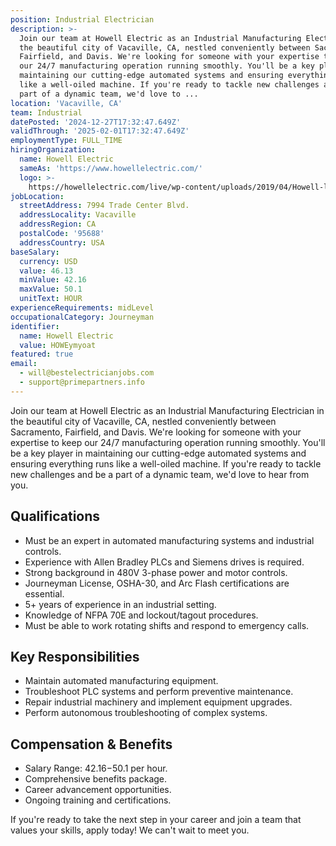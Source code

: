```yaml
---
position: Industrial Electrician
description: >-
  Join our team at Howell Electric as an Industrial Manufacturing Electrician in
  the beautiful city of Vacaville, CA, nestled conveniently between Sacramento,
  Fairfield, and Davis. We're looking for someone with your expertise to keep
  our 24/7 manufacturing operation running smoothly. You'll be a key player in
  maintaining our cutting-edge automated systems and ensuring everything runs
  like a well-oiled machine. If you're ready to tackle new challenges and be a
  part of a dynamic team, we'd love to ...
location: 'Vacaville, CA'
team: Industrial
datePosted: '2024-12-27T17:32:47.649Z'
validThrough: '2025-02-01T17:32:47.649Z'
employmentType: FULL_TIME
hiringOrganization:
  name: Howell Electric
  sameAs: 'https://www.howellelectric.com/'
  logo: >-
    https://howellelectric.com/live/wp-content/uploads/2019/04/Howell-logo-img.png
jobLocation:
  streetAddress: 7994 Trade Center Blvd.
  addressLocality: Vacaville
  addressRegion: CA
  postalCode: '95688'
  addressCountry: USA
baseSalary:
  currency: USD
  value: 46.13
  minValue: 42.16
  maxValue: 50.1
  unitText: HOUR
experienceRequirements: midLevel
occupationalCategory: Journeyman
identifier:
  name: Howell Electric
  value: HOWEymyoat
featured: true
email:
  - will@bestelectricianjobs.com
  - support@primepartners.info
---
```




Join our team at Howell Electric as an Industrial Manufacturing Electrician in the beautiful city of Vacaville, CA, nestled conveniently between Sacramento, Fairfield, and Davis. We're looking for someone with your expertise to keep our 24/7 manufacturing operation running smoothly. You'll be a key player in maintaining our cutting-edge automated systems and ensuring everything runs like a well-oiled machine. If you're ready to tackle new challenges and be a part of a dynamic team, we'd love to hear from you.

## Qualifications

- Must be an expert in automated manufacturing systems and industrial controls.
- Experience with Allen Bradley PLCs and Siemens drives is required.
- Strong background in 480V 3-phase power and motor controls.
- Journeyman License, OSHA-30, and Arc Flash certifications are essential.
- 5+ years of experience in an industrial setting.
- Knowledge of NFPA 70E and lockout/tagout procedures.
- Must be able to work rotating shifts and respond to emergency calls.

## Key Responsibilities

- Maintain automated manufacturing equipment.
- Troubleshoot PLC systems and perform preventive maintenance.
- Repair industrial machinery and implement equipment upgrades.
- Perform autonomous troubleshooting of complex systems.

## Compensation & Benefits

- Salary Range: $42.16-$50.1 per hour.
- Comprehensive benefits package.
- Career advancement opportunities.
- Ongoing training and certifications. 

If you're ready to take the next step in your career and join a team that values your skills, apply today! We can't wait to meet you.